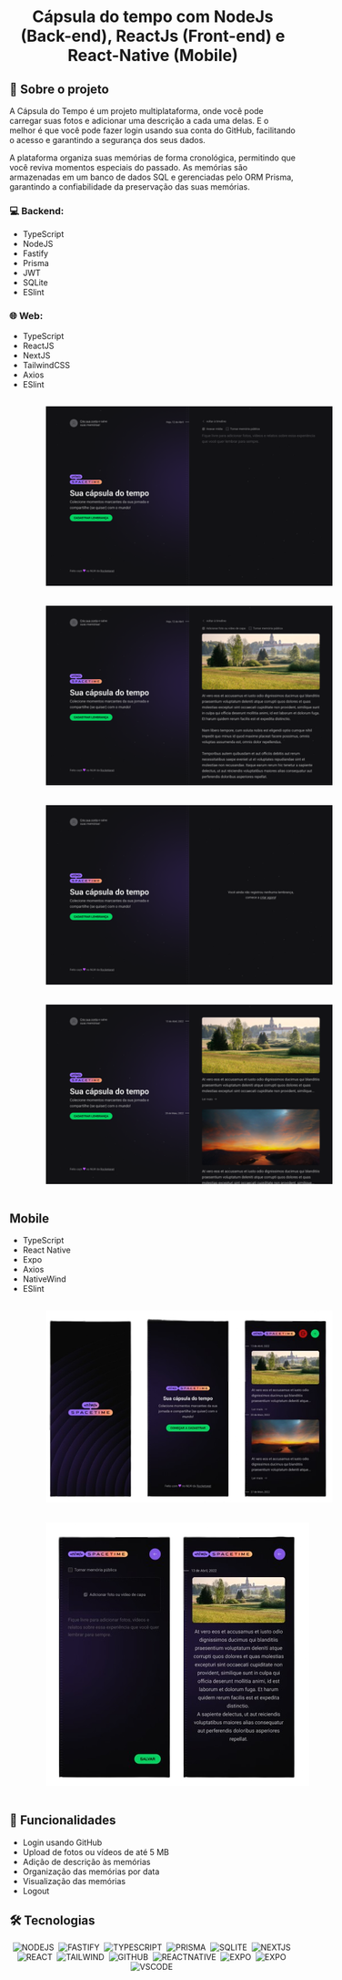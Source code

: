 <h1 align="center"> Cápsula do tempo com NodeJs (Back-end), ReactJs (Front-end) e React-Native (Mobile) </h1>

## 📖 Sobre o projeto
A Cápsula do Tempo é um projeto multiplataforma, onde você pode carregar suas fotos e adicionar uma descrição a cada uma delas. E o melhor é que você pode fazer login usando sua conta do GitHub, facilitando o acesso e garantindo a segurança dos seus dados.

A plataforma organiza suas memórias de forma cronológica, permitindo que você reviva momentos especiais do passado. As memórias são armazenadas em um banco de dados SQL e gerenciadas pelo ORM Prisma, garantindo a confiabilidade da preservação das suas memórias.

### 💻 Backend:
* TypeScript
* NodeJS
* Fastify
* Prisma
* JWT
* SQLite
* ESlint

### 🌐 Web:
* TypeScript
* ReactJS
* NextJS
* TailwindCSS
* Axios
* ESlint


<img src="./images/Create.png" style="margin: 16px 64px"/>
<img src="./images/Create_Filled.png" style="margin: 16px 64px"/>
<img src="./images/memories.png" style="margin: 16px 64px"/>
<img src="./images/Memories.png" style="margin: 16px 64px"/>

## Mobile

* TypeScript
* React Native
* Expo
* Axios
* NativeWind
* ESlint

<img src="./images/mobile_page_1.png" style="margin: 16px 64px"/>
<img src="./images/mobile_page_2.png" style="margin: 16px 64px"/>

## 📌 Funcionalidades
* Login usando GitHub
* Upload de fotos ou vídeos de até 5 MB
* Adição de descrição às memórias
* Organização das memórias por data
* Visualização das memórias
* Logout

## 🛠️ Tecnologias

<div align="center">

![NODEJS](https://img.shields.io/badge/Node.js-43853D?style=for-the-badge&logo=node.js&logoColor=white)&nbsp;
![FASTIFY](https://img.shields.io/badge/fastify-202020?style=for-the-badge&logo=fastify&logoColor=white)&nbsp;
![TYPESCRIPT](https://img.shields.io/badge/TypeScript-007ACC?style=for-the-badge&logo=typescript&logoColor=white)&nbsp;
![PRISMA](https://img.shields.io/badge/Prisma-3982CE?style=for-the-badge&logo=Prisma&logoColor=white)&nbsp;
![SQLITE](https://img.shields.io/badge/SQLite-07405E?style=for-the-badge&logo=sqlite&logoColor=white)&nbsp;
![NEXTJS](https://img.shields.io/badge/Next.js-20232A?style=for-the-badge&logo=Next.js&logoColor=white)&nbsp;
![REACT](https://img.shields.io/badge/React-20232A?style=for-the-badge&logo=react&logoColor=61DAFB)&nbsp;
![TAILWIND](https://img.shields.io/badge/Tailwind_CSS-38B2AC?style=for-the-badge&logo=tailwind-css&logoColor=white)&nbsp;
![GITHUB](https://img.shields.io/badge/GITHUB-20232A?style=for-the-badge&logo=GitHub&logoColor=white)&nbsp;
![REACTNATIVE](https://img.shields.io/badge/React_Native-20232A?style=for-the-badge&logo=react&logoColor=61DAFB)&nbsp;
![EXPO](https://img.shields.io/badge/Expo-1B1F23?style=for-the-badge&logo=expo&logoColor=white)&nbsp;
![EXPO](https://img.shields.io/badge/Axios-5A29E4?style=for-the-badge&logo=AXios&logoColor=white)&nbsp;
![VSCODE](https://img.shields.io/badge/VSCode-0078D4?style=for-the-badge&logo=visual%20studio%20code&logoColor=white)&nbsp;

</div>
